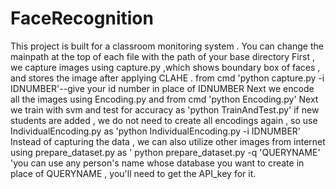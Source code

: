 # FaceRecognition
This project is built for a classroom monitoring system .
You can change the mainpath at the top of each file with the path of your base directory 
First , we capture images using capture.py ,which shows boundary box of faces , and stores the image after applying CLAHE .
from cmd 'python capture.py -i IDNUMBER'--give your id number in place of IDNUMBER
Next we encode all the images using Encoding.py and from cmd 'python Encoding.py'
Next we train with svm and test for accuracy as 'python TrainAndTest.py'
if new students are added , we do not need to create all encodings again , so use IndividualEncoding.py as 'python IndividualEncoding.py -i IDNUMBER'
Instead of capturing the data , we can also utilize other images from internet using prepare_dataset.py as '   python prepare_dataset.py -q 'QUERYNAME'   'you can use any person's name whose database you want to create in place of QUERYNAME , you'll need to get the API_key for it.
